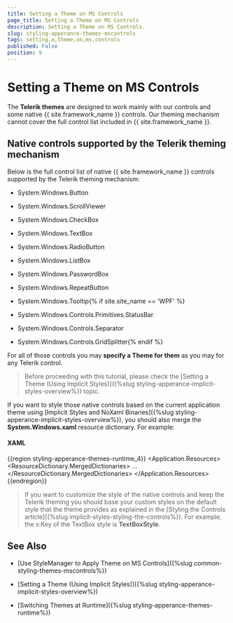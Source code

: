 ```yaml
---
title: Setting a Theme on MS Controls
page_title: Setting a Theme on MS Controls
description: Setting a Theme on MS Controls.
slug: styling-apperance-themes-mscontrols
tags: setting,a,theme,on,ms,controls
published: False
position: 9
---
```


# Setting a Theme on MS Controls

The __Telerik themes__ are designed to work mainly with our controls and some native {{ site.framework_name }} controls. Our theming mechanism cannot cover the full control list included in {{ site.framework_name }}.
	

## Native controls supported by the Telerik theming mechanism

Below is the full control list of native {{ site.framework_name }} controls supported by the Telerik theming mechanism:
		

* System.Windows.Button

* System.Windows.ScrollViewer

* System.Windows.CheckBox

* System.Windows.TextBox

* System.Windows.RadioButton

* System.Windows.ListBox

* System.Windows.PasswordBox

* System.Windows.RepeatButton

* System.Windows.Tooltip{% if site.site_name == 'WPF' %}

* System.Windows.Controls.Primitives.StatusBar

* System.Windows.Controls.Separator

* System.Windows.Controls.GridSplitter{% endif %}

For all of those controls you may __specify a Theme for them__ as you may for any Telerik control.
		

>Before proceeding with this tutorial, please check the [Setting a Theme (Using  Implicit Styles)]({%slug styling-apperance-implicit-styles-overview%}) topic.
		  

If you want to style those native controls based on the current application theme using [Implicit Styles and NoXaml Binaries]({%slug styling-apperance-implicit-styles-overview%}), you should also merge the __System.Windows.xaml__ resource dictionary. For example:
		

#### __XAML__

{{region styling-apperance-themes-runtime_4}}
	<Application.Resources>
	  <ResourceDictionary>
	    <ResourceDictionary.MergedDictionaries>
	      <ResourceDictionary Source="/Telerik.Windows.Themes.Office_Black;component/Themes/System.Windows.xaml"/>
	      ...
	    </ResourceDictionary.MergedDictionaries>
	  </ResourceDictionary>
	</Application.Resources>
	{{endregion}}

> If you want to customize the style of the native controls and keep the Telerik theming you should base your custom styles on the default style that the theme provides as explained in the [Styling the Controls article]({%slug implicit-styles-styling-the-controls%}). For example, the x:Key of the TextBox style is __TextBoxStyle__.

## See Also

 * [Use StyleManager to Apply Theme on MS Controls]({%slug common-styling-themes-mscontrols%})

 * [Setting a Theme (Using  Implicit Styles)]({%slug styling-apperance-implicit-styles-overview%})

 * [Switching Themes at Runtime]({%slug styling-apperance-themes-runtime%})
